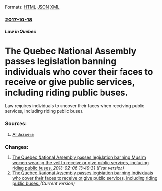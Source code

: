 
Formats: [HTML](/news/2017/10/18/the-quebec-national-assembly-passes-legislation-banning-individuals-who-cover-their-faces-to-receive-or-give-public-services-including-ridi.html)  [JSON](/news/2017/10/18/the-quebec-national-assembly-passes-legislation-banning-individuals-who-cover-their-faces-to-receive-or-give-public-services-including-ridi.json)  [XML](/news/2017/10/18/the-quebec-national-assembly-passes-legislation-banning-individuals-who-cover-their-faces-to-receive-or-give-public-services-including-ridi.xml)  

### [2017-10-18](/news/2017/10/18/index.md)

##### Law in Quebec
# The Quebec National Assembly passes legislation banning individuals who cover their faces to receive or give public services, including riding public buses. 

Law requires individuals to uncover their faces when receiving public services, including riding public buses. 


### Sources:

1. [Al Jazeera](http://www.aljazeera.com/news/2017/10/quebec-passes-controversial-face-veil-ban-171018170449475.html)

### Changes:

1. [The Quebec National Assembly passes legislation banning Muslim women wearing the veil to receive or give public services, including riding public buses. ](/news/2017/10/18/the-quebec-national-assembly-passes-legislation-banning-muslim-women-wearing-the-veil-to-receive-or-give-public-services-including-riding-p.md) _2018-02-06 13:49:31 (First version)_
1. [The Quebec National Assembly passes legislation banning individuals who cover their faces to receive or give public services, including riding public buses. ](/news/2017/10/18/the-quebec-national-assembly-passes-legislation-banning-individuals-who-cover-their-faces-to-receive-or-give-public-services-including-ridi.md) _(Current version)_
